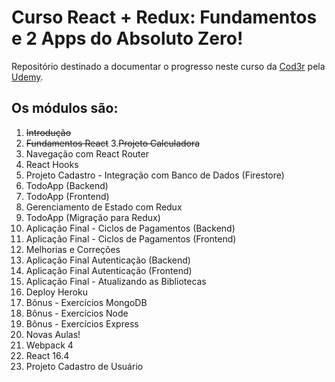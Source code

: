 
# Curso React + Redux: Fundamentos e 2 Apps do Absoluto Zero!

Repositório destinado a documentar o progresso neste curso da [Cod3r](https://www.cod3r.com.br) pela [Udemy](https://www.udemy.com).

## Os módulos são: 
1. ~~Introdução~~
2. ~~Fundamentos React~~
3.~~Projeto Calculadora~~
4. Navegação com React Router
5. React Hooks
6. Projeto Cadastro - Integração com Banco de Dados (Firestore)
7. TodoApp (Backend)
8. TodoApp (Frontend)
9. Gerenciamento de Estado com Redux
10. TodoApp (Migração para Redux)
11. Aplicação Final - Ciclos de Pagamentos (Backend)
12. Aplicação Final - Ciclos de Pagamentos (Frontend)
13. Melhorias e Correções
14. Aplicação Final Autenticação (Backend)
15. Aplicação Final Autenticação (Frontend)
16. Aplicação Final - Atualizando as Bibliotecas
17. Deploy Heroku
18. Bônus - Exercícios MongoDB
19. Bônus - Exercícios Node
20. Bônus - Exercícios Express
21. Novas Aulas!
22. Webpack 4
23. React 16.4
24. Projeto Cadastro de Usuário
